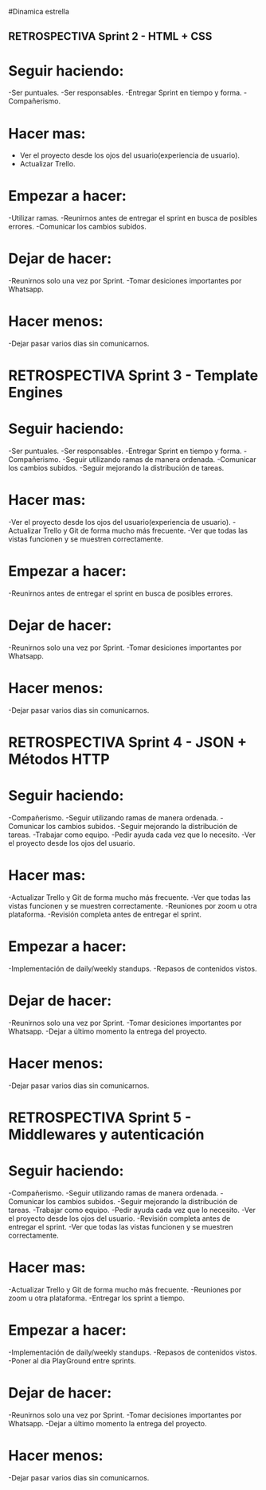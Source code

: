 #Dinamica estrella

## RETROSPECTIVA Sprint 2 - HTML + CSS

 # Seguir haciendo:
 -Ser puntuales.
 -Ser responsables.
 -Entregar Sprint en tiempo y forma.
 -Compañerismo.

 # Hacer mas:
 - Ver el proyecto desde los ojos del usuario(experiencia de usuario).
 - Actualizar Trello.

 # Empezar a hacer:
 -Utilizar ramas.
 -Reunirnos antes de entregar el sprint en busca de posibles errores.
 -Comunicar los cambios subidos.

 # Dejar de hacer:
 -Reunirnos solo una vez por Sprint.
 -Tomar desiciones importantes por Whatsapp.

 # Hacer menos:
 -Dejar pasar varios dias sin comunicarnos.


# RETROSPECTIVA Sprint 3 - Template Engines

 # Seguir haciendo: 
 -Ser puntuales. 
 -Ser responsables. 
 -Entregar Sprint en tiempo y forma. 
 -Compañerismo.
 -Seguir utilizando ramas de manera ordenada. 
 -Comunicar los cambios subidos.
 -Seguir mejorando la distribución de tareas.

 # Hacer mas: 
 -Ver el proyecto desde los ojos del usuario(experiencia de usuario). 
 -Actualizar Trello y Git de forma mucho más frecuente.
 -Ver que todas las vistas funcionen y se muestren correctamente.

 # Empezar a hacer: 
 -Reunirnos antes de entregar el sprint en busca de posibles errores.

 # Dejar de hacer:
 -Reunirnos solo una vez por Sprint. 
 -Tomar desiciones importantes por Whatsapp.

 # Hacer menos: 
 -Dejar pasar varios dias sin comunicarnos.


 # RETROSPECTIVA Sprint 4 - JSON + Métodos HTTP

 # Seguir haciendo:  
 -Compañerismo.
 -Seguir utilizando ramas de manera ordenada. 
 -Comunicar los cambios subidos.
 -Seguir mejorando la distribución de tareas.
 -Trabajar como equipo.
 -Pedir ayuda cada vez que lo necesito.
 -Ver el proyecto desde los ojos del usuario. 

 # Hacer mas: 
 -Actualizar Trello y Git de forma mucho más frecuente.
 -Ver que todas las vistas funcionen y se muestren correctamente.
 -Reuniones por zoom u otra plataforma.
 -Revisión completa antes de entregar el sprint.

 # Empezar a hacer: 
 -Implementación de daily/weekly standups.
 -Repasos de contenidos vistos.

 # Dejar de hacer:
 -Reunirnos solo una vez por Sprint. 
 -Tomar desiciones importantes por Whatsapp.
 -Dejar a último momento la entrega del proyecto.

 # Hacer menos: 
 -Dejar pasar varios dias sin comunicarnos.
 
 # RETROSPECTIVA Sprint 5 - Middlewares y autenticación

 # Seguir haciendo:  
 -Compañerismo.
 -Seguir utilizando ramas de manera ordenada. 
 -Comunicar los cambios subidos.
 -Seguir mejorando la distribución de tareas.
 -Trabajar como equipo.
 -Pedir ayuda cada vez que lo necesito.
 -Ver el proyecto desde los ojos del usuario. 
 -Revisión completa antes de entregar el sprint.
  -Ver que todas las vistas funcionen y se muestren correctamente.

 # Hacer mas: 
 -Actualizar Trello y Git de forma mucho más frecuente.
 -Reuniones por zoom u otra plataforma.
 -Entregar los sprint a tiempo.

 # Empezar a hacer: 
 -Implementación de daily/weekly standups.
 -Repasos de contenidos vistos.
 -Poner al dia PlayGround entre sprints.

 # Dejar de hacer:
 -Reunirnos solo una vez por Sprint. 
 -Tomar decisiones importantes por Whatsapp.
 -Dejar a último momento la entrega del proyecto.

 # Hacer menos: 
 -Dejar pasar varios dias sin comunicarnos.
